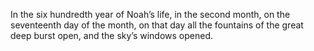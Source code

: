 In the six hundredth year of Noah’s life, in the second month, on the seventeenth day of the month, on that day all the fountains of the great deep burst open, and the sky’s windows opened.